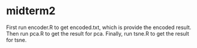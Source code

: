 # midterm2
First run encoder.R to get encoded.txt, which is provide the encoded result.
Then run pca.R to get the result for pca.
Finally, run tsne.R to get the result for tsne.
